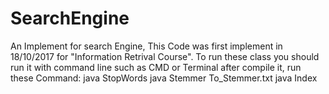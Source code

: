 # SearchEngine
An Implement for search Engine,
This Code was first implement in 18/10/2017 for "Information Retrival Course".
To run these class you should run it with command line such as CMD or Terminal
after compile it, run these Command:
java StopWords
java Stemmer To_Stemmer.txt
java Index
